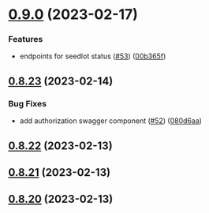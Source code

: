 # [0.9.0](https://github.com/bcgov/nr-spar-backend/compare/v0.8.23...v0.9.0) (2023-02-17)


### Features

* endpoints for seedlot status ([#53](https://github.com/bcgov/nr-spar-backend/issues/53)) ([00b365f](https://github.com/bcgov/nr-spar-backend/commit/00b365f8dfc79b0e3735a1345be0e069504b36d5))



## [0.8.23](https://github.com/bcgov/nr-spar-backend/compare/v0.8.22...v0.8.23) (2023-02-14)


### Bug Fixes

* add authorization swagger component ([#52](https://github.com/bcgov/nr-spar-backend/issues/52)) ([080d6aa](https://github.com/bcgov/nr-spar-backend/commit/080d6aaeea95cffa8567bc7b67531e1afe2a38be))



## [0.8.22](https://github.com/bcgov/nr-spar-backend/compare/v0.8.21...v0.8.22) (2023-02-13)



## [0.8.21](https://github.com/bcgov/nr-spar-backend/compare/v0.8.20...v0.8.21) (2023-02-13)



## [0.8.20](https://github.com/bcgov/nr-spar-backend/compare/v0.8.19...v0.8.20) (2023-02-13)



